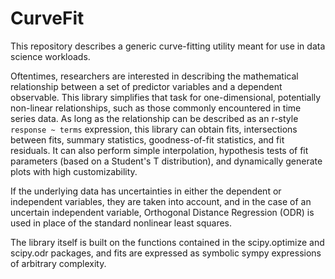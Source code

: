 # CurveFit
This repository describes a generic curve-fitting utility meant for use in data science workloads.

Oftentimes, researchers are interested in describing the mathematical relationship between a set of predictor variables and a dependent observable.  This library simplifies that task for one-dimensional, potentially non-linear relationships, such as those commonly encountered in time series data.  As long as the relationship can be described as an r-style `response ~ terms` expression, this library can obtain fits, intersections between fits, summary statistics, goodness-of-fit statistics, and fit residuals.  It can also perform simple interpolation, hypothesis tests of fit parameters (based on a Student's T distribution), and dynamically generate plots with high customizability.

If the underlying data has uncertainties in either the dependent or independent variables, they are taken into account, and in the case of an uncertain independent variable, Orthogonal Distance Regression (ODR) is used in place of the standard nonlinear least squares.

The library itself is built on the functions contained in the scipy.optimize and scipy.odr packages, and fits are expressed as symbolic sympy expressions of arbitrary complexity.
